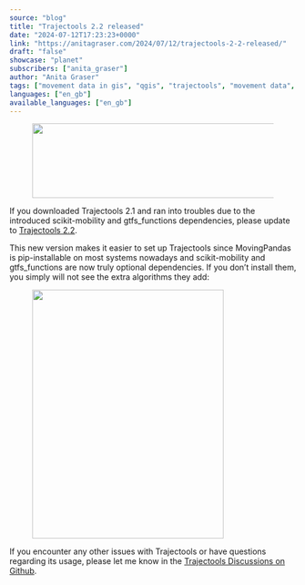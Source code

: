 ```yaml
---
source: "blog"
title: "Trajectools 2.2 released"
date: "2024-07-12T17:23:23+0000"
link: "https://anitagraser.com/2024/07/12/trajectools-2-2-released/"
draft: "false"
showcase: "planet"
subscribers: ["anita_graser"]
author: "Anita Graser"
tags: ["movement data in gis", "qgis", "trajectools", "movement data", "spatio-temporal data", "trajectories"]
languages: ["en_gb"]
available_languages: ["en_gb"]
---
```


<figure class="wp-block-image size-large"><img alt="" class="wp-image-9007" height="131" src="https://anitagraser.com/wp-content/uploads/2024/05/trajectools2.png?w=545" width="545" /></figure>



<p>If you downloaded Trajectools 2.1 and ran into troubles due to the introduced scikit-mobility and gtfs_functions dependencies, please update to <a href="https://plugins.qgis.org/plugins/processing_trajectory/#plugin-versions">Trajectools 2.2</a>.</p>



<p>This new version makes it easier to set up Trajectools since MovingPandas is pip-installable on most systems nowadays and scikit-mobility and gtfs_functions are now truly optional dependencies. If you don&#8217;t install them, you simply will not see the extra algorithms they add:</p>



<figure class="wp-block-image size-large"><img alt="" class="wp-image-9109" height="437" src="https://anitagraser.com/wp-content/uploads/2024/07/image-15.png?w=336" width="336" /></figure>



<p>If you encounter any other issues with Trajectools or have questions regarding its usage, please let me know in the <a href="https://github.com/movingpandas/qgis-processing-trajectory/discussions">Trajectools Discussions on Github</a>.</p>
